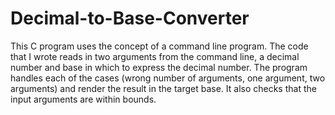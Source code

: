 # Decimal-to-Base-Converter
This C program uses the concept of a command line program. The code that I wrote reads in two arguments from the command line, a decimal number and base in which to express the decimal number. The program handles each of the cases (wrong number of arguments, one argument, two arguments) and render the result in the target base. It also checks that the input arguments are within bounds.
